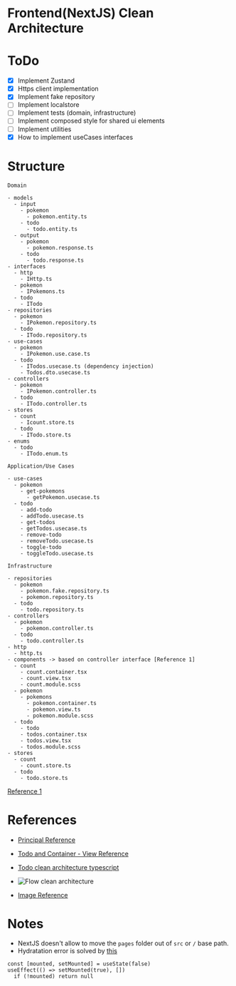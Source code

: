 # Frontend(NextJS) Clean Architecture

# ToDo

- [x] Implement Zustand
- [x] Https client implementation
- [x] Implement fake repository
- [ ] Implement localstore
- [ ] Implement tests (domain, infrastructure)
- [ ] Implement composed style for shared ui elements
- [ ] Implement utilities
- [x] How to implement useCases interfaces

# Structure

```
Domain

- models
  - input
    - pokemon
      - pokemon.entity.ts
    - todo
      - todo.entity.ts
  - output
    - pokemon
      - pokemon.response.ts
    - todo
      - todo.response.ts
- interfaces
  - http
    - IHttp.ts
  - pokemon
    - IPokemons.ts
  - todo
    - ITodo
- repositories
  - pokemon
    - IPokemon.repository.ts
  - todo
    - ITodo.repository.ts
- use-cases
  - pokemon
    - IPokemon.use.case.ts
  - todo
    - ITodos.usecase.ts (dependency injection)
    - Todos.dto.usecase.ts
- controllers
  - pokemon
    - IPokemon.controller.ts
  - todo
    - ITodo.controller.ts
- stores
  - count
    - Icount.store.ts
  - todo
    - ITodo.store.ts
- enums
  - todo
    - ITodo.enum.ts

Application/Use Cases

- use-cases
  - pokemon
    - get-pokemons
      - getPokemon.usecase.ts
  - todo
    - add-todo
    - addTodo.usecase.ts
    - get-todos
    - getTodos.usecase.ts
    - remove-todo
    - removeTodo.usecase.ts
    - toggle-todo
    - toggleTodo.usecase.ts

Infrastructure

- repositories
  - pokemon
    - pokemon.fake.repository.ts
    - pokemon.repository.ts
  - todo
    - todo.repository.ts
- controllers
  - pokemon
    - pokemon.controller.ts
  - todo
    - todo.controller.ts
- http
  - http.ts
- components -> based on controller interface [Reference 1]
  - count
    - count.container.tsx
    - count.view.tsx
    - count.module.scss
  - pokemon
    - pokemons
      - pokemon.container.ts
      - pokemon.view.ts
      - pokemon.module.scss
  - todo
    - todo
    - todos.container.tsx
    - todos.view.tsx
    - todos.module.scss
- stores
  - count
    - count.store.ts
  - todo
    - todo.store.ts
```

[Reference 1](https://github.com/dimitridumont/clean-architecture-front-end/tree/main/src/modules/todos/application/todo-list)

# References

- [Principal Reference](https://github.com/esaraviam/dogappv1)

- [Todo and Container - View Reference](https://github.com/dimitridumont/clean-architecture-front-end)

- [Todo clean architecture typescript](https://codefoundation.co.za/clean-architecture-typescript-and-react)

- ![Flow clean architecture](https://miro.medium.com/max/1400/1*iDwC7At7blypzZPqIAn_PQ.png)

- [Image Reference](https://medium.com/@rostislavdugin/the-clean-architecture-using-react-and-typescript-a832662af803)

# Notes

- NextJS doesn't allow to move the `pages` folder out of `src` or `/` base path.
- Hydratation error is solved by [this](https://github.com/vercel/next.js/discussions/35773#discussioncomment-2622885)

```
const [mounted, setMounted] = useState(false)
useEffect(() => setMounted(true), [])
  if (!mounted) return null
```

